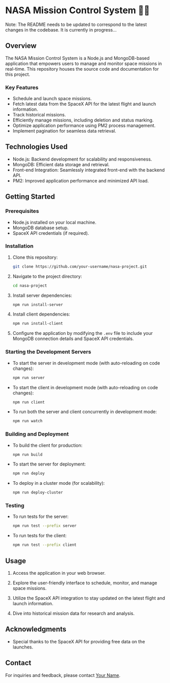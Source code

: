 
# NASA Mission Control System 🚀🌌

Note: The README needs to be updated to correspond to the latest  changes in the codebase. It is currently in progress...

## Overview

The NASA Mission Control System is a Node.js and MongoDB-based application that empowers users to manage and monitor space missions in real-time. This repository houses the source code and documentation for this project.

### Key Features

- Schedule and launch space missions.
- Fetch latest data from the SpaceX API for the latest flight and launch information.
- Track historical missions.
- Efficiently manage missions, including deletion and status marking.
- Optimize application performance using PM2 process management.
- Implement pagination for seamless data retrieval.

## Technologies Used

- Node.js: Backend development for scalability and responsiveness.
- MongoDB: Efficient data storage and retrieval.
- Front-end Integration: Seamlessly integrated front-end with the backend API.
- PM2: Improved application performance and minimized API load.

## Getting Started

### Prerequisites

- Node.js installed on your local machine.
- MongoDB database setup.
- SpaceX API credentials (if required).

### Installation

1. Clone this repository:

   ```bash
   git clone https://github.com/your-username/nasa-project.git
   ```

2. Navigate to the project directory:

   ```bash
   cd nasa-project
   ```

3. Install server dependencies:

   ```bash
   npm run install-server
   ```

4. Install client dependencies:

   ```bash
   npm run install-client
   ```

5. Configure the application by modifying the `.env` file to include your MongoDB connection details and SpaceX API credentials.

### Starting the Development Servers

- To start the server in development mode (with auto-reloading on code changes):

   ```bash
   npm run server
   ```

- To start the client in development mode (with auto-reloading on code changes):

   ```bash
   npm run client
   ```

- To run both the server and client concurrently in development mode:

   ```bash
   npm run watch
   ```

### Building and Deployment

- To build the client for production:

   ```bash
   npm run build
   ```

- To start the server for deployment:

   ```bash
   npm run deploy
   ```

- To deploy in a cluster mode (for scalability):

   ```bash
   npm run deploy-cluster
   ```

### Testing

- To run tests for the server:

   ```bash
   npm run test --prefix server
   ```

- To run tests for the client:

   ```bash
   npm run test --prefix client
   ```

## Usage

1. Access the application in your web browser.

2. Explore the user-friendly interface to schedule, monitor, and manage space missions.

3. Utilize the SpaceX API integration to stay updated on the latest flight and launch information.

4. Dive into historical mission data for research and analysis.

## Acknowledgments

- Special thanks to the SpaceX API for providing free data on the launches.

## Contact

For inquiries and feedback, please contact [Your Name](mailto:nikosmermigas01@gmail.com).
```

